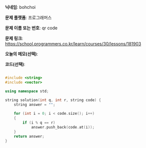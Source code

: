 **닉네임**: bohchoi

**문제 플랫폼**: 프로그래머스

**문제 이름 또는 번호**: qr code

**문제 링크**: https://school.programmers.co.kr/learn/courses/30/lessons/181903

**오늘의 메모(선택)**:

**코드(선택)**:

```cpp

#include <string>
#include <vector>

using namespace std;

string solution(int q, int r, string code) {
    string answer = "";
    
    for (int i = 0; i < code.size(); i++)
    {
        if (i % q == r)
            answer.push_back(code.at(i));
    }
    return answer;
}


```